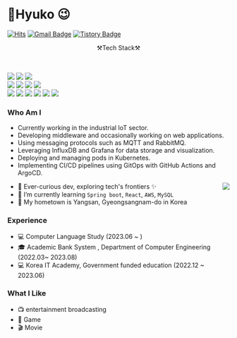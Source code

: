 # Hyuko 😉
[![Hits](https://hits.seeyoufarm.com/api/count/incr/badge.svg?url=https%3A%2F%2Fgithub.com%2Fhyuk12&count_bg=%23EB8B10&title_bg=%23684327&icon=&icon_color=%23E7E7E7&title=VISIT&edge_flat=false)](https://github.com/hyuk12) 
[![Gmail Badge](https://img.shields.io/badge/Gmail-D14836?style=flat&logo=Gmail&logoColor=white)](mailto:gogur7419@gmail.com) 
[![Tistory Badge](https://img.shields.io/badge/Tech%20Blog-555263?style=flat&logoColor=white)](https://hyuko.com/)


<center>⚒️Tech Stack⚒</center></br></br>
 
<img src="https://img.shields.io/badge/Spring-6DB33F?style=flat-square&logo=Spring&logoColor=white"> <img src="https://img.shields.io/badge/Spring Boot-6DB33F?style=flat-square&logo=Spring Boot&logoColor=white"> <img src="https://img.shields.io/badge/Spring Security-6DB33F?style=flat-square&logo=Spring Security&logoColor=white"></br>
<img src="https://img.shields.io/badge/Java-3776AB?style=flat-square&logo=Java&logoColor=white"> <img src="https://img.shields.io/badge/Kotlin-7F52FF?style=flat-square&logo=Kotlin&logoColor=white">  <img src="https://img.shields.io/badge/MariaDB-003545?style=flat-square&logo=MariaDB&logoColor=white"> <img src="https://img.shields.io/badge/MySQL-4479A1?style=flat-square&logo=MySQL&logoColor=white">
</br>
<img src="https://img.shields.io/badge/Docker-2496ED?style=flat-square&logo=Docker&logoColor=white"> <img src="https://img.shields.io/badge/Kubernetes-326CE5?style=flat-square&logo=Kubernetes&logoColor=white">
<img src="https://img.shields.io/badge/InfluxDB-22ADF6?style=flat-square&logo=InfluxDB&logoColor=white">
<img src="https://img.shields.io/badge/Grafana-F46800?style=flat-square&logo=Grafana&logoColor=white">
<img src="https://img.shields.io/badge/Argo-EF7B4D?style=flat-square&logo=ArgoCD&logoColor=white">
<img src="https://img.shields.io/badge/Github Actions-2088FF?style=flat-square&logo=Github Actions&logoColor=white">


### Who Am I
- Currently working in the industrial IoT sector.
- Developing middleware and occasionally working on web applications.
- Using messaging protocols such as MQTT and RabbitMQ.
- Leveraging InfluxDB and Grafana for data storage and visualization.
- Deploying and managing pods in Kubernetes.
- Implementing CI/CD pipelines using GitOps with GitHub Actions and ArgoCD.

<img align='right' src="http://mazassumnida.wtf/api/v2/generate_badge?boj=chlgogur">

- 🚀 Ever-curious dev, exploring tech's frontiers ✨
- 🌱 I’m currently learning `Spring boot`, `React`, `AWS`, `MySQL`
- 🚅 My hometown is Yangsan, Gyeongsangnam-do in Korea

### Experience
- 💻 Computer Language Study (2023.06 ~ )
- 🎓 Academic Bank System , Department of Computer Engineering (2022.03~ 2023.08)
- 💻 Korea IT Academy, Government funded education (2022.12 ~ 2023.06)

### What I Like
- 📺 entertainment broadcasting
- 🔵 Game
- 🎬 Movie




